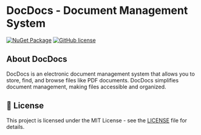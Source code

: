 # DocDocs - Document Management System

[![NuGet Package](https://img.shields.io/badge/.NET%20-8.0-blue.svg)](https://dotnet.microsoft.com/en-us/download/dotnet/8.0)
[![GitHub license](https://img.shields.io/badge/License-MIT-green.svg)](https://github.com/mjanuszko/DocDoc/blob/main/LICENSE.md)

## About DocDocs

DocDocs is an electronic document management system that allows you to store, find, and browse files like PDF documents. DocDocs simplifies document management, making files accessible and organized.

## 📝 License

This project is licensed under the MIT License - see the [LICENSE](https://github.com/mjanuszko/DocDoc/blob/main/LICENSE.md) file for details.
